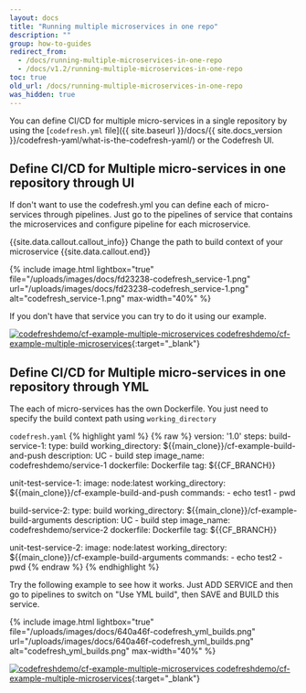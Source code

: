 ```yaml
---
layout: docs
title: "Running multiple microservices in one repo"
description: ""
group: how-to-guides
redirect_from:
  - /docs/running-multiple-microservices-in-one-repo
  - /docs/v1.2/running-multiple-microservices-in-one-repo
toc: true
old_url: /docs/running-multiple-microservices-in-one-repo
was_hidden: true
---
```

You can define CI/CD for multiple micro-services in a single repository by using the [```codefresh.yml``` file]({{ site.baseurl }}/docs/{{ site.docs_version }}/codefresh-yaml/what-is-the-codefresh-yaml/) or the Codefresh UI.

## Define CI/CD for Multiple micro-services in one repository through UI

If don't want to use the codefresh.yml you can define each of micro-services through pipelines. Just go to the pipelines of service that contains the microservices and configure pipeline for each microservice.

{{site.data.callout.callout_info}}
Change the path to build context of your microservice
{{site.data.callout.end}}
 
{% include image.html 
lightbox="true" 
file="/uploads/images/docs/fd23238-codefresh_service-1.png" 
url="/uploads/images/docs/fd23238-codefresh_service-1.png"
alt="codefresh_service-1.png"
max-width="40%"
%}

If you don't have that service you can try to do it using our example.

[![codefreshdemo/cf-example-multiple-microservices](https://assets-cdn.github.com/favicon.ico) codefreshdemo/cf-example-multiple-microservices](https://github.com/codefreshdemo/cf-example-multiple-microservices){:target="_blank"}

## Define CI/CD for Multiple micro-services in one repository through YML
The each of micro-services has the own Dockerfile. You just need to specify the build context path using ```working_directory```

  `codefresh.yaml`
{% highlight yaml %}
{% raw %}
version: '1.0'
steps:
  build-service-1:
    type: build
    working_directory: ${{main_clone}}/cf-example-build-and-push
    description: UC - build step
    image_name: codefreshdemo/service-1
    dockerfile: Dockerfile
    tag: ${{CF_BRANCH}}

  unit-test-service-1:
    image: node:latest
    working_directory: ${{main_clone}}/cf-example-build-and-push
    commands:
      - echo test1
      - pwd

  build-service-2:
    type: build
    working_directory: ${{main_clone}}/cf-example-build-arguments
    description: UC - build step
    image_name: codefreshdemo/service-2
    dockerfile: Dockerfile
    tag: ${{CF_BRANCH}}

  unit-test-service-2:
    image: node:latest
    working_directory: ${{main_clone}}/cf-example-build-arguments
    commands:
      - echo test2
      - pwd
{% endraw %}
{% endhighlight %}

Try the following example to see how it works. Just ADD SERVICE and then go to pipelines to switch on "Use YML build", then SAVE and BUILD this service.

{% include image.html 
lightbox="true" 
file="/uploads/images/docs/640a46f-codefresh_yml_builds.png" 
url="/uploads/images/docs/640a46f-codefresh_yml_builds.png"
alt="codefresh_yml_builds.png"
max-width="40%"
%}

[![codefreshdemo/cf-example-multiple-microservices](https://assets-cdn.github.com/favicon.ico) codefreshdemo/cf-example-multiple-microservices](https://github.com/codefreshdemo/cf-example-multiple-microservices){:target="_blank"}
